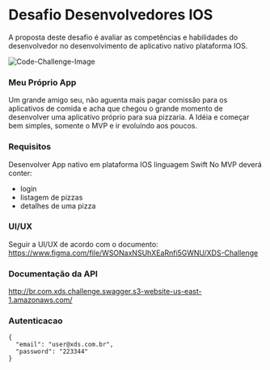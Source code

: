 # Desafio Desenvolvedores IOS
A proposta deste desafio é avaliar as competências e habilidades do desenvolvedor no desenvolvimento de aplicativo nativo plataforma IOS.

![Code-Challenge-Image](https://miro.medium.com/max/400/1*_H2Smz9D1ftykYh8mVuA4g.png)

### Meu Próprio App
Um grande amigo seu, não aguenta mais pagar comissão para os aplicativos de comida e acha que chegou o grande momento de desenvolver uma aplicativo próprio para sua pizzaria. A Idéia e começar bem simples, somente o MVP e ir evoluíndo aos poucos.

### Requisitos
Desenvolver App nativo em plataforma IOS linguagem Swift
No MVP deverá conter:
- login
- listagem de pizzas
- detalhes de uma pizza

### UI/UX
Seguir a UI/UX de acordo com o documento:
https://www.figma.com/file/WSONaxNSUhXEaRnfi5GWNU/XDS-Challenge

### Documentação da API
http://br.com.xds.challenge.swagger.s3-website-us-east-1.amazonaws.com/

### Autenticacao
```
{
  "email": "user@xds.com.br",
  "password": "223344"
}
```
